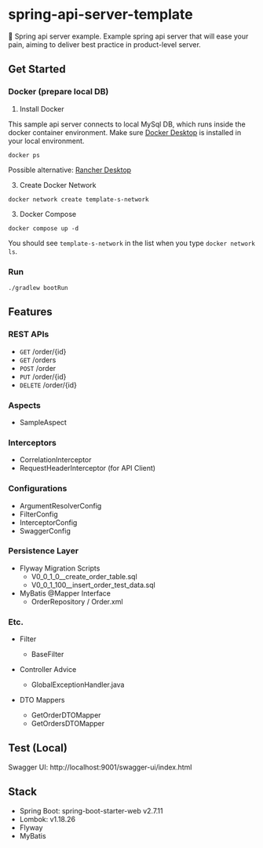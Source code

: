 # spring-api-server-template
🐬 Spring api server example.
Example spring api server that will ease your pain, aiming to deliver best practice in product-level server.

## Get Started

### Docker (prepare local DB)

1. Install Docker

This sample api server connects to local MySql DB, which runs inside the docker container environment.
Make sure [Docker Desktop](https://docs.docker.com/engine/install/) is installed in your local environment.
```shell
docker ps
```

Possible alternative: [Rancher Desktop](https://docs.rancherdesktop.io/getting-started/installation/)

3. Create Docker Network

```shell
docker network create template-s-network
```

3. Docker Compose

```shell
docker compose up -d
```

You should see `template-s-network` in the list when you type `docker network ls`.

### Run

```shell
./gradlew bootRun
```

## Features

### REST APIs

- `GET` /order/{id}
- `GET` /orders
- `POST` /order
- `PUT` /order/{id}
- `DELETE` /order/{id}

### Aspects

- SampleAspect

### Interceptors

- CorrelationInterceptor
- RequestHeaderInterceptor (for API Client)

### Configurations

- ArgumentResolverConfig
- FilterConfig
- InterceptorConfig
- SwaggerConfig

### Persistence Layer

- Flyway Migration Scripts
  - V0_0_1_0__create_order_table.sql
  - V0_0_1_100__insert_order_test_data.sql
- MyBatis @Mapper Interface
  - OrderRepository / Order.xml

### Etc.

- Filter
  - BaseFilter

- Controller Advice
  - GlobalExceptionHandler.java

- DTO Mappers
  - GetOrderDTOMapper
  - GetOrdersDTOMapper

## Test (Local)

Swagger UI: http://localhost:9001/swagger-ui/index.html

## Stack

- Spring Boot: spring-boot-starter-web v2.7.11
- Lombok: v1.18.26
- Flyway
- MyBatis

